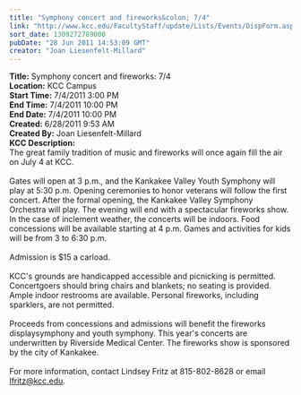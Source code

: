 ```yaml
---
title: "Symphony concert and fireworks&colon; 7/4"
link: "http://www.kcc.edu/FacultyStaff/update/Lists/Events/DispForm.aspx?ID=101"
sort_date: 1309272789000
pubDate: "28 Jun 2011 14:53:09 GMT"
creator: "Joan Liesenfelt-Millard"
---
```


<div><b>Title:</b> Symphony concert and fireworks: 7/4</div>
<div><b>Location:</b> KCC Campus</div>
<div><b>Start Time:</b> 7/4/2011 3:00 PM</div>
<div><b>End Time:</b> 7/4/2011 10:00 PM</div>
<div><b>End Date:</b> 7/4/2011 10:00 PM</div>
<div><b>Created:</b> 6/28/2011 9:53 AM</div>
<div><b>Created By:</b> Joan Liesenfelt-Millard</div>
<div><b>KCC Description:</b> <div class=ExternalClassBF26DFEF6DBF49B093E63DD1E4DE3766><div>The great family tradition of music and fireworks will once again fill the air on July 4 at KCC.<br>    </div>
<div>Gates will open at 3 p.m., and the Kankakee Valley Youth Symphony will play at 5:30 p.m. Opening ceremonies to honor veterans will follow the first concert. After the formal opening, the Kankakee Valley Symphony Orchestra will play. The evening will end with a spectacular fireworks show. In the case of inclement weather, the concerts will be indoors. Food concessions will be available starting at 4 p.m. Games and activities for kids will be from 3 to 6:30 p.m.<br>    </div>
<div>Admission is $15 a carload.<br>    </div>
<div>KCC's grounds are handicapped accessible and picnicking is permitted. Concertgoers should bring chairs and blankets; no seating is provided. Ample indoor restrooms are available. Personal fireworks, including sparklers, are not permitted.<br>    </div>
<div>Proceeds from concessions and admissions will benefit the fireworks displaysymphony and youth symphony. This year's concerts are underwritten by Riverside Medical Center. The fireworks show is sponsored by the city of Kankakee.<br>    </div>
<div>For more information, contact Lindsey Fritz at 815-802-8628 or email <a href="mailto:lfritz@kcc.edu">lfritz@kcc.edu</a>.</div></div></div>
